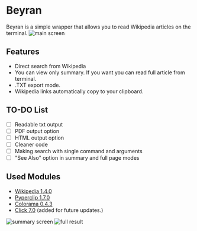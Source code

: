 # Beyran

Beyran is a simple wrapper that allows you to read Wikipedia articles on the terminal.
![main screen](http://tinyimg.io/i/artYQ9F.png)

## Features
* Direct search from Wikipedia
* You can view only summary. If you want you can read full article from terminal.
* .TXT export mode.
* Wikipedia links automatically copy to your clipboard.

## TO-DO List
- [ ] Readable txt output
- [ ] PDF output option
- [ ] HTML output option
- [ ] Cleaner code
- [ ] Making search with single command and arguments
- [ ] "See Also" option in summary and full page modes

## Used Modules
- [Wikipedia 1.4.0](https://pypi.org/project/wikipedia/)
- [Pyperclip 1.7.0](https://pypi.org/project/pyperclip/)
- [Colorama 0.4.3](https://pypi.org/project/colorama/)
- [Click 7.0](https://pypi.org/project/click) (added for future updates.)

![summary screen](http://tinyimg.io/i/VG9l7BH.png)
![full result](http://tinyimg.io/i/8OTi79Z.png)